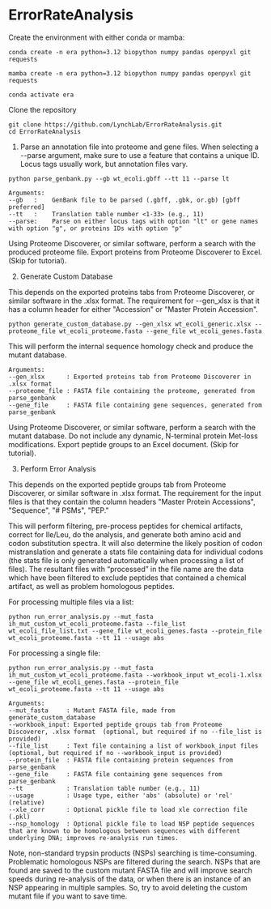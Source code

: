 # ErrorRateAnalysis

Create the environment with either conda or mamba:

```
conda create -n era python=3.12 biopython numpy pandas openpyxl git requests
```
```
mamba create -n era python=3.12 biopython numpy pandas openpyxl git requests
```
```
conda activate era
```
Clone the repository
```
git clone https://github.com/LynchLab/ErrorRateAnalysis.git
cd ErrorRateAnalysis
```

1) Parse an annotation file into proteome and gene files. When selecting a --parse argument, make sure to use a feature that contains a unique ID. Locus tags usually work, but annotation files vary.

```
python parse_genbank.py --gb wt_ecoli.gbff --tt 11 --parse lt
```
```
Arguments:
--gb   :    GenBank file to be parsed (.gbff, .gbk, or.gb) [gbff preferred]
--tt   :    Translation table number <1-33> (e.g., 11)
--parse:    Parse on either locus tags with option "lt" or gene names with option "g", or proteins IDs with option "p"
```

Using Proteome Discoverer, or similar software, perform a search with the produced proteome file. Export proteins from Proteome Discoverer to Excel. (Skip for tutorial).


2) Generate Custom Database

This depends on the exported proteins tabs from Proteome Discoverer, or similar software in the .xlsx format. The requirement for --gen_xlsx is that it has a column header for either "Accession" or "Master Protein Accession".

```
python generate_custom_database.py --gen_xlsx wt_ecoli_generic.xlsx --proteome_file wt_ecoli_proteome.fasta --gene_file wt_ecoli_genes.fasta
```

This will perform the internal sequence homology check and produce the mutant database.

```
Arguments:
--gen_xlsx      : Exported proteins tab from Proteome Discoverer in .xlsx format
--proteome_file : FASTA file containing the proteome, generated from parse_genbank
--gene_file     : FASTA file containing gene sequences, generated from parse_genbank
```

Using Proteome Discoverer, or similar software, perform a search with the mutant database. Do not include any dynamic, N-terminal protein Met-loss modifications. Export peptide groups to an Excel document. (Skip for tutorial).


3) Perform Error Analysis

This depends on the exported peptide groups tab from Proteome Discoverer, or similar software in .xlsx format. The requirement for the input files is that they contain the column headers "Master Protein Accessions", "Sequence", "# PSMs", "PEP."

This will perform filtering, pre-process peptides for chemical artifacts, correct for Ile/Leu, do the analysis, and generate both amino acid and codon substitution spectra. It will also determine the likely position of codon mistranslation and generate a stats file containing data for individual codons (the stats file is only generated automatically when processing a list of files). The resultant files with “processed” in the file name are the data which have been filtered to exclude peptides that contained a chemical artifact, as well as problem homologous peptides.

For processing multiple files via a list:

```
python run_error_analysis.py --mut_fasta ih_mut_custom_wt_ecoli_proteome.fasta --file_list wt_ecoli_file_list.txt --gene_file wt_ecoli_genes.fasta --protein_file wt_ecoli_proteome.fasta --tt 11 --usage abs
```

For processing a single file:

```
python run_error_analysis.py --mut_fasta ih_mut_custom_wt_ecoli_proteome.fasta --workbook_input wt_ecoli-1.xlsx --gene_file wt_ecoli_genes.fasta --protein_file wt_ecoli_proteome.fasta --tt 11 --usage abs
```
```
Arguments:
--mut_fasta     : Mutant FASTA file, made from generate_custom_database
--workbook_input: Exported peptide groups tab from Proteome Discoverer, .xlsx format  (optional, but required if no --file_list is provided)
--file_list     : Text file containing a list of workbook_input files (optional, but required if no --workbook_input is provided)
--protein_file  : FASTA file containing protein sequences from parse_genbank
--gene_file     : FASTA file containing gene sequences from parse_genbank
--tt            : Translation table number (e.g., 11) 
--usage         : Usage type, either 'abs' (absolute) or 'rel' (relative)
--xle_corr      : Optional pickle file to load xle correction file (.pkl)
--nsp_homology  : Optional pickle file to load NSP peptide sequences that are known to be homologous between sequences with different underlying DNA; improves re-analysis run times.
```

Note, non-standard trypsin products (NSPs) searching is time-consuming. Problematic homologous NSPs are filtered during the search. NSPs that are found are saved to the custom mutant FASTA file and will improve search speeds during re-analysis of the data, or when there is an instance of an NSP appearing in multiple samples. So, try to avoid deleting the custom mutant file if you want to save time.


